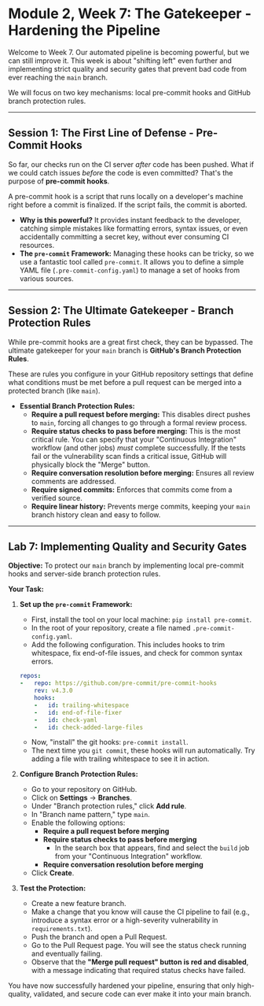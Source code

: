 # Module 2, Week 7: The Gatekeeper - Hardening the Pipeline

Welcome to Week 7. Our automated pipeline is becoming powerful, but we can still improve it. This week is about "shifting left" even further and implementing strict quality and security gates that prevent bad code from ever reaching the `main` branch.

We will focus on two key mechanisms: local pre-commit hooks and GitHub branch protection rules.

---

## Session 1: The First Line of Defense - Pre-Commit Hooks

So far, our checks run on the CI server *after* code has been pushed. What if we could catch issues *before* the code is even committed? That's the purpose of **pre-commit hooks**.

A pre-commit hook is a script that runs locally on a developer's machine right before a commit is finalized. If the script fails, the commit is aborted.

*   **Why is this powerful?** It provides instant feedback to the developer, catching simple mistakes like formatting errors, syntax issues, or even accidentally committing a secret key, without ever consuming CI resources.
*   **The `pre-commit` Framework:** Managing these hooks can be tricky, so we use a fantastic tool called `pre-commit`. It allows you to define a simple YAML file (`.pre-commit-config.yaml`) to manage a set of hooks from various sources.

---

## Session 2: The Ultimate Gatekeeper - Branch Protection Rules

While pre-commit hooks are a great first check, they can be bypassed. The ultimate gatekeeper for your `main` branch is **GitHub's Branch Protection Rules**.

These are rules you configure in your GitHub repository settings that define what conditions must be met before a pull request can be merged into a protected branch (like `main`).

*   **Essential Branch Protection Rules:**
    *   **Require a pull request before merging:** This disables direct pushes to `main`, forcing all changes to go through a formal review process.
    *   **Require status checks to pass before merging:** This is the most critical rule. You can specify that your "Continuous Integration" workflow (and other jobs) *must* complete successfully. If the tests fail or the vulnerability scan finds a critical issue, GitHub will physically block the "Merge" button.
    *   **Require conversation resolution before merging:** Ensures all review comments are addressed.
    *   **Require signed commits:** Enforces that commits come from a verified source.
    *   **Require linear history:** Prevents merge commits, keeping your `main` branch history clean and easy to follow.

---

## Lab 7: Implementing Quality and Security Gates

**Objective:** To protect our `main` branch by implementing local pre-commit hooks and server-side branch protection rules.

**Your Task:**

1.  **Set up the `pre-commit` Framework:**
    *   First, install the tool on your local machine: `pip install pre-commit`.
    *   In the root of your repository, create a file named `.pre-commit-config.yaml`.
    *   Add the following configuration. This includes hooks to trim whitespace, fix end-of-file issues, and check for common syntax errors.
    ```yaml
    repos:
    -   repo: https://github.com/pre-commit/pre-commit-hooks
        rev: v4.3.0
        hooks:
        -   id: trailing-whitespace
        -   id: end-of-file-fixer
        -   id: check-yaml
        -   id: check-added-large-files
    ```
    *   Now, "install" the git hooks: `pre-commit install`.
    *   The next time you `git commit`, these hooks will run automatically. Try adding a file with trailing whitespace to see it in action.

2.  **Configure Branch Protection Rules:**
    *   Go to your repository on GitHub.
    *   Click on **Settings** -> **Branches**.
    *   Under "Branch protection rules," click **Add rule**.
    *   In "Branch name pattern," type `main`.
    *   Enable the following options:
        *   **Require a pull request before merging**
        *   **Require status checks to pass before merging**
            *   In the search box that appears, find and select the `build` job from your "Continuous Integration" workflow.
        *   **Require conversation resolution before merging**
    *   Click **Create**.

3.  **Test the Protection:**
    *   Create a new feature branch.
    *   Make a change that you know will cause the CI pipeline to fail (e.g., introduce a syntax error or a high-severity vulnerability in `requirements.txt`).
    *   Push the branch and open a Pull Request.
    *   Go to the Pull Request page. You will see the status check running and eventually failing.
    *   Observe that the **"Merge pull request" button is red and disabled**, with a message indicating that required status checks have failed.

You have now successfully hardened your pipeline, ensuring that only high-quality, validated, and secure code can ever make it into your main branch.
